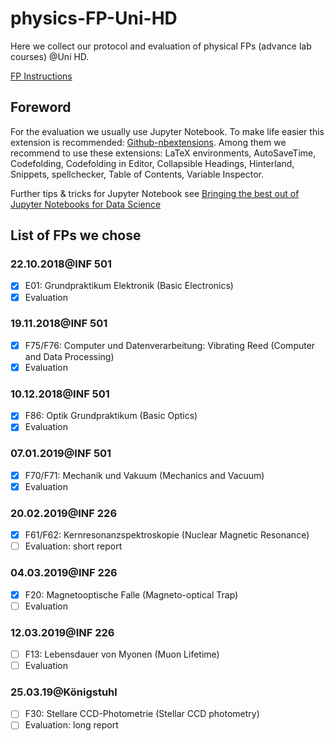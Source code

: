 # physics-FP-Uni-HD
Here we collect our protocol and evaluation of physical FPs (advance lab courses) @Uni HD. 

[FP Instructions](https://www.physi.uni-heidelberg.de/Einrichtungen/FP/versuche/anleitungen.php)



## Foreword

For the evaluation we usually use Jupyter Notebook. To make life easier this extension is recommended: [Github-nbextensions](https://github.com/ipython-contrib/jupyter_contrib_nbextensions). Among them we recommend to use these extensions: LaTeX environments, AutoSaveTime, Codefolding, Codefolding in Editor, Collapsible Headings, Hinterland, Snippets, spellchecker, Table of Contents, Variable Inspector.

Further tips & tricks for Jupyter Notebook see [Bringing the best out of Jupyter Notebooks for Data Science](https://towardsdatascience.com/bringing-the-best-out-of-jupyter-notebooks-for-data-science-f0871519ca29)



## List of FPs we chose

### 22.10.2018@INF 501

- [x]  E01: Grundpraktikum Elektronik (Basic Electronics)
- [x]  Evaluation
### 19.11.2018@INF 501
- [x]  F75/F76: Computer und Datenverarbeitung: Vibrating Reed (Computer and Data Processing)
- [x]  Evaluation
### 10.12.2018@INF 501
- [x]  F86: Optik Grundpraktikum (Basic Optics)
- [x]  Evaluation
### 07.01.2019@INF 501
- [x]  F70/F71: Mechanik und Vakuum (Mechanics and Vacuum)
- [x]  Evaluation
### 20.02.2019@INF 226
- [x]  F61/F62: Kernresonanzspektroskopie (Nuclear Magnetic Resonance)
- [ ]  Evaluation: short report
### 04.03.2019@INF 226
- [x]  F20: Magnetooptische Falle (Magneto-optical Trap)
- [ ]  Evaluation
### 12.03.2019@INF 226
- [ ]  F13: Lebensdauer von Myonen (Muon Lifetime)
- [ ]  Evaluation
### 25.03.19@Königstuhl
- [ ]  F30: Stellare CCD-Photometrie (Stellar CCD photometry)
- [ ]  Evaluation: long report

